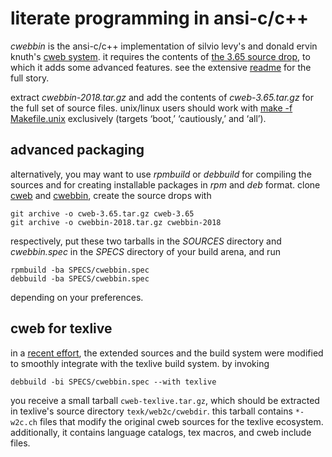 # literate programming in ansi-c/c++

*cwebbin* is the ansi-c/c++ implementation of silvio levy's and donald ervin
knuth's [cweb system](http://www-cs-faculty.stanford.edu/~uno/cweb.html). it
requires the contents of [the 3.65 source
drop](https://github.com/ascherer/cwebbin/tree/cweb-3.65), to which it adds
some advanced features. see the extensive [readme](README.txt) for the full
story.

extract *cwebbin-2018.tar.gz* and add the contents of *cweb-3.65.tar.gz* for
the full set of source files.  unix/linux users should work with
[make -f Makefile.unix](Makefile.unix) exclusively (targets ‘boot,’
‘cautiously,’ and ‘all’).

## advanced packaging

alternatively, you may want to use *rpmbuild* or *debbuild* for compiling the
sources and for creating installable packages in *rpm* and *deb* format. clone
[cweb](https://github.com/ascherer/cweb) and
[cwebbin](https://github.com/ascherer/cwebbin), create the source drops with
```
git archive -o cweb-3.65.tar.gz cweb-3.65
git archive -o cwebbin-2018.tar.gz cwebbin-2018
```
respectively, put these two tarballs in the *SOURCES* directory and
*cwebbin.spec* in the *SPECS* directory of your build arena, and run
```
rpmbuild -ba SPECS/cwebbin.spec
debbuild -ba SPECS/cwebbin.spec
```
depending on your preferences.

## cweb for texlive

in a [recent
effort](https://github.com/ascherer/texlive-source/tree/integrate-cwebbin-in-texlive),
the extended sources and the build system were modified to smoothly integrate
with the texlive build system. by invoking
```
debbuild -bi SPECS/cwebbin.spec --with texlive
```
you receive a small tarball `cweb-texlive.tar.gz`, which should be extracted in
texlive's source directory `texk/web2c/cwebdir`. this tarball contains
`*-w2c.ch` files that modify the original cweb sources for the texlive
ecosystem.  additionally, it contains language catalogs, tex macros, and cweb
include files.
